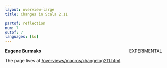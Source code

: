 ```yaml
---
layout: overview-large
title: Changes in Scala 2.11

partof: reflection
num: 7
outof: 7
languages: [ko]
---
```


<span class="label important" style="float: right;">EXPERIMENTAL</span>

**Eugene Burmako**

The page lives at [/overviews/macros/changelog211.html](/overviews/macros/changelog211.html).